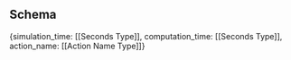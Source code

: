 ## Schema

{simulation_time: [[Seconds Type]],
computation_time: [[Seconds Type]],
action_name: [[Action Name Type]]}
